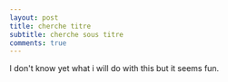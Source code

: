 ```yaml
---
layout: post
title: cherche titre
subtitle: cherche sous titre
comments: true
---
```


I don't know yet what i will do with this but it seems fun.